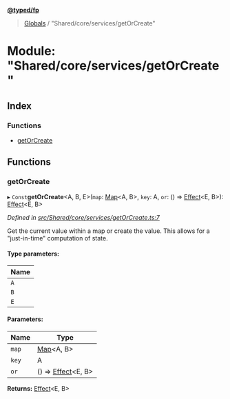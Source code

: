 **[@typed/fp](../README.md)**

> [Globals](../globals.md) / "Shared/core/services/getOrCreate"

# Module: "Shared/core/services/getOrCreate"

## Index

### Functions

* [getOrCreate](_shared_core_services_getorcreate_.md#getorcreate)

## Functions

### getOrCreate

▸ `Const`**getOrCreate**\<A, B, E>(`map`: [Map](../interfaces/_shared_core_model_sharedkeystore_.sharedkeystore.md#map)\<A, B>, `key`: A, `or`: () => [Effect](_effect_effect_.effect.md)\<E, B>): [Effect](_effect_effect_.effect.md)\<E, B>

*Defined in [src/Shared/core/services/getOrCreate.ts:7](https://github.com/TylorS/typed-fp/blob/41076ce/src/Shared/core/services/getOrCreate.ts#L7)*

Get the current value within a map or create the value. This allows for
a "just-in-time" computation of state.

#### Type parameters:

Name |
------ |
`A` |
`B` |
`E` |

#### Parameters:

Name | Type |
------ | ------ |
`map` | [Map](../interfaces/_shared_core_model_sharedkeystore_.sharedkeystore.md#map)\<A, B> |
`key` | A |
`or` | () => [Effect](_effect_effect_.effect.md)\<E, B> |

**Returns:** [Effect](_effect_effect_.effect.md)\<E, B>
